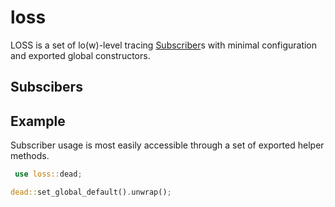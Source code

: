 # loss 

LOSS is a set of lo(w)-level tracing [Subscriber]s with minimal
configuration and exported global constructors.

[Subscriber]: https://docs.rs/tracing-core/0.1.32/tracing_core/subscriber/trait.Subscriber.html

## Subscibers



## Example

Subscriber usage is most easily accessible through a set of
exported helper methods.

```rust
 use loss::dead;

dead::set_global_default().unwrap();
```
